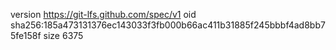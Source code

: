 version https://git-lfs.github.com/spec/v1
oid sha256:185a473131376ec143033f3fb000b66ac411b31885f245bbbf4ad8bb75fe158f
size 6375
